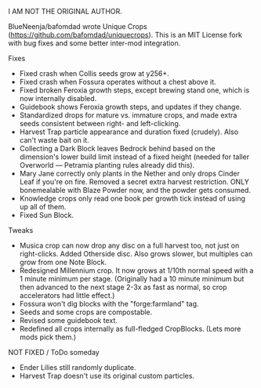 I AM NOT THE ORIGINAL AUTHOR.

BlueNeenja/bafomdad wrote Unique Crops (https://github.com/bafomdad/uniquecrops). This is an MIT License fork with bug fixes and some better inter-mod integration.

Fixes

* Fixed crash when Collis seeds grow at y256+.
* Fixed crash when Fossura operates without a chest above it.
* Fixed broken Feroxia growth steps, except brewing stand one, which is now internally disabled.
* Guidebook shows Feroxia growth steps, and updates if they change.
* Standardized drops for mature vs. immature crops, and made extra seeds consistent between right- and left-clicking.
* Harvest Trap particle appearance and duration fixed (crudely). Also can't waste bait on it.
* Collecting a Dark Block leaves Bedrock behind based on the dimension's lower build limit instead of a fixed height (needed for taller Overworld — Petramia planting rules already did this).
* Mary Jane correctly only plants in the Nether and only drops Cinder Leaf if you're on fire. Removed a secret extra harvest restriction. ONLY bonemealable with Blaze Powder now, and the powder gets consumed.
* Knowledge crops only read one book per growth tick instead of using up all of them.
* Fixed Sun Block.

Tweaks

* Musica crop can now drop any disc on a full harvest too, not just on right-clicks. Added Otherside disc. Also grows slower, but multiples can grow from one Note Block.
* Redesigned Millennium crop. It now grows at 1/10th normal speed with a 1 minute minimum per stage. (Originally had a 10 minute minimum but then advanced to the next stage 2-3x as fast as normal, so crop accelerators had little effect.)
* Fossura won't dig blocks with the "forge:farmland" tag.
* Seeds and some crops are compostable.
* Revised some guidebook text.
* Redefined all crops internally as full-fledged CropBlocks. (Lets more mods pick them.)

NOT FIXED / ToDo someday

* Ender Lilies still randomly duplicate.
* Harvest Trap doesn't use its original custom particles.
